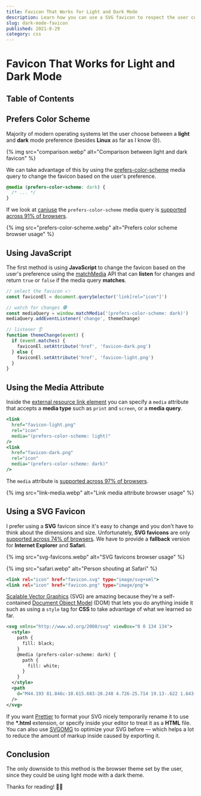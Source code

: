 ```yaml
---
title: Favicon That Works for Light and Dark Mode
description: Learn how you can use a SVG favicon to respect the user color scheme preference.
slug: dark-mode-favicon
published: 2021-8-29
category: css
---
```


# Favicon That Works for Light and Dark Mode

## Table of Contents

## Prefers Color Scheme

Majority of modern operating systems let the user choose between a **light** and **dark** mode preference (besides **Linux** as far as I know 😢).

{% img src="comparison.webp" alt="Comparison between light and dark favicon" %}

We can take advantage of this by using the [prefers-color-scheme](https://developer.mozilla.org/en-US/docs/Web/CSS/@media/prefers-color-scheme) media query to change the favicon based on the user's preference.

```css:example.css showLineNumbers
@media (prefers-color-scheme: dark) {
  /* ... */
}
```

If we look at [caniuse](https://caniuse.com/) the `prefers-color-scheme` media query is [supported across 91% of browsers](https://caniuse.com/prefers-color-scheme).

{% img src="prefers-color-scheme.webp" alt="Prefers color scheme browser usage" %}

## Using JavaScript

The first method is using **JavaScript** to change the favicon based on the user's preference using the [matchMedia](https://developer.mozilla.org/en-US/docs/Web/API/Window/matchMedia) API that can **listen** for changes and return `true` or `false` if the media query **matches**.

```js:example.js showLineNumbers
// select the favicon 👉
const faviconEl = document.querySelector('link[rel="icon"]')

// watch for changes 🕵️
const mediaQuery = window.matchMedia('(prefers-color-scheme: dark)')
mediaQuery.addEventListener('change', themeChange)

// listener 👂
function themeChange(event) {
  if (event.matches) {
    faviconEl.setAttribute('href', 'favicon-dark.png')
  } else {
    faviconEl.setAttribute('href', 'favicon-light.png')
  }
}
```

## Using the Media Attribute

Inside the [external resource link element](https://developer.mozilla.org/en-US/docs/Web/HTML/Element/link) you can specify a `media` attribute that accepts a **media type** such as `print` and `screen`, or a **media query**.

```html:example.html showLineNumbers
<link
  href="favicon-light.png"
  rel="icon"
  media="(prefers-color-scheme: light)"
/>
<link
  href="favicon-dark.png"
  rel="icon"
  media="(prefers-color-scheme: dark)"
/>
```

The `media` attribute is [supported across 97% of browsers](https://caniuse.com/mdn-html_elements_link_media).

{% img src="link-media.webp" alt="Link media attribute browser usage" %}

## Using a SVG Favicon

I prefer using a **SVG** favicon since it's easy to change and you don't have to think about the dimensions and size. Unfortunately, **SVG favicons** are only [supported across 74% of browsers](https://caniuse.com/link-icon-svg). We have to provide a **fallback** version for **Internet Explorer** and **Safari**.

{% img src="svg-favicons.webp" alt="SVG favicons browser usage" %}

{% img src="safari.webp" alt="Person shouting at Safari" %}

```html:example.html showLineNumbers
<link rel="icon" href="favicon.svg" type="image/svg+xml">
<link rel="icon" href="favicon.png" type="image/png">
```

[Scalable Vector Graphics](https://en.wikipedia.org/wiki/Scalable_Vector_Graphics) (SVG) are amazing because they're a self-contained [Document Object Model](https://developer.mozilla.org/en-US/docs/Web/API/Document_Object_Model) (DOM) that lets you do anything inside it such as using a `style` tag for **CSS** to take advantage of what we learned so far.

```html:favicon.svg showLineNumbers
<svg xmlns="http://www.w3.org/2000/svg" viewBox="0 0 134 134">
  <style>
    path {
      fill: black;
    }
    @media (prefers-color-scheme: dark) {
      path {
        fill: white;
      }
    }
  </style>
  <path
    d="M44.193 81.846c-10.615.683-20.248 4.726-25.714 19.13-.622 1.643-2.117 2.64-3.86 2.64-2.94 0-12.029-7.32-14.619-9.088.003 21.788 10.038 40.939 33.87 40.939 20.07 0 33.866-11.581 33.866-31.8 0-.823-.172-1.61-.257-2.416zM121.153 0c-4.011 0-7.771 1.775-10.64 4.352-54.083 48.313-59.71 49.448-59.71 63.67 0 3.625.86 7.08 2.31 10.24l16.885 14.07c1.908.476 3.874.801 5.924.801 16.433 0 25.958-12.03 55.87-67.855 1.952-3.796 3.677-7.898 3.677-12.168C135.47 5.461 128.59 0 121.153 0z"
  />
</svg>
```

If you want [Prettier](https://prettier.io/) to format your SVG nicely temporarily rename it to use the **\*.html** extension, or specify inside your editor to treat it as a **HTML** file. You can also use [SVGOMG](https://jakearchibald.github.io/svgomg/) to optimize your SVG before — which helps a lot to reduce the amount of markup inside caused by exporting it.

## Conclusion

The only downside to this method is the browser theme set by the user, since they could be using light mode with a dark theme.

Thanks for reading! 🏄‍♀️
